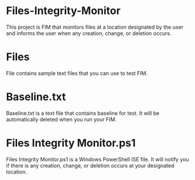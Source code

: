 # Files-Integrity-Monitor
This project is FIM that monitors files at a location designated by the user and informs the user when any creation, change, or deletion occurs.

# Files
File contains sample text files that you can use to test FIM.

# Baseline.txt
Baseline.txt is a text file that contains baseline for test. It will be automatically deleted when you run your FIM.

# Files Integrity Monitor.ps1
Files Integrity Monitor.ps1 is a Windows PowerShell ISE file. It will notify you if there is any creation, change, or deletion occurs at your designated location.

